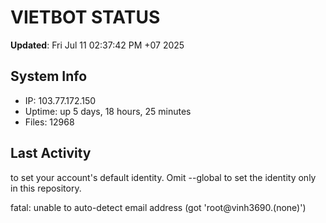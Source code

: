 # VIETBOT STATUS
**Updated**: Fri Jul 11 02:37:42 PM +07 2025

## System Info
- IP: 103.77.172.150
- Uptime: up 5 days, 18 hours, 25 minutes
- Files: 12968

## Last Activity

to set your account's default identity.
Omit --global to set the identity only in this repository.

fatal: unable to auto-detect email address (got 'root@vinh3690.(none)')
